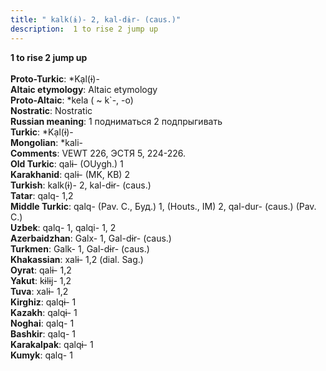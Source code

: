 ```yaml
---
title: " kalk(ɨ)- 2, kal-dɨr- (caus.)"
description:  1 to rise 2 jump up
---
```

<strong> 1 to rise 2 jump up</strong><br><br>
<strong>Proto-Turkic</strong>:  *Kạl(ɨ)-<br>
<strong>Altaic etymology</strong>:  Altaic etymology<br>
<strong> Proto-Altaic</strong>:  *kela ( ~ k`-, -o)<br>
<strong>Nostratic</strong>:  Nostratic<br>
<strong>Russian meaning</strong>:  1 подниматься 2 подпрыгивать<br>
<strong>Turkic</strong>:  *Kạl(ɨ)-<br>
<strong>Mongolian</strong>:  *kali-<br>
<strong>Comments</strong>:  VEWT 226, ЭСТЯ 5, 224-226.<br>
<strong>Old Turkic</strong>:  qalɨ- (OUygh.) 1<br>
<strong>Karakhanid</strong>:  qalɨ- (MK, KB) 2<br>
<strong>Turkish</strong>:  kalk(ɨ)- 2, kal-dɨr- (caus.)<br>
<strong>Tatar</strong>:  qalq- 1,2<br>
<strong>Middle Turkic</strong>:  qalq- (Pav. C., Буд.) 1, (Houts., IM) 2, qal-dur- (caus.) (Pav. C.)<br>
<strong>Uzbek</strong>:  qalq- 1, qalqi- 1, 2<br>
<strong>Azerbaidzhan</strong>:  Galx- 1, Gal-dɨr- (caus.)<br>
<strong>Turkmen</strong>:  Galk- 1, Gal-dɨr- (caus.)<br>
<strong>Khakassian</strong>:  xalɨ- 1,2 (dial. Sag.)<br>
<strong>Oyrat</strong>:  qalɨ- 1,2<br>
<strong>Yakut</strong>:  kɨlɨj- 1,2<br>
<strong>Tuva</strong>:  xalɨ- 1,2<br>
<strong>Kirghiz</strong>:  qalqɨ- 1<br>
<strong>Kazakh</strong>:  qalqɨ- 1<br>
<strong>Noghai</strong>:  qalq- 1<br>
<strong>Bashkir</strong>:  qalq- 1<br>
<strong>Karakalpak</strong>:  qalqɨ- 1<br>
<strong>Kumyk</strong>:  qalq- 1<br>


